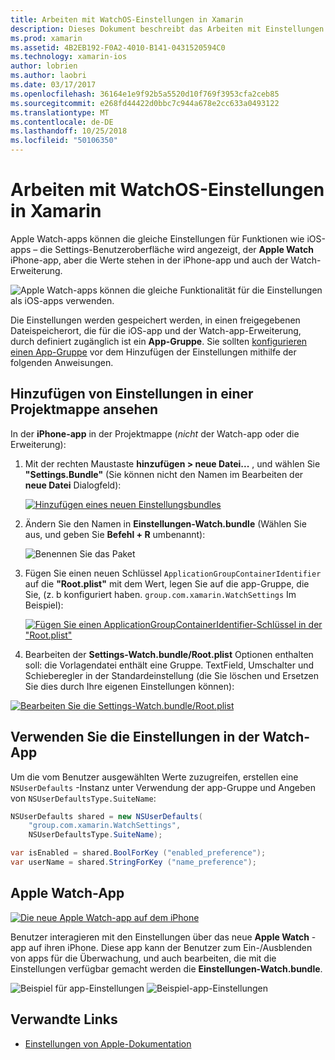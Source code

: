 ```yaml
---
title: Arbeiten mit WatchOS-Einstellungen in Xamarin
description: Dieses Dokument beschreibt das Arbeiten mit Einstellungen für WatchOS in Xamarin. Es wird erläutert, Hinzufügen von Einstellungen für eine Watch-app-Lösung, verwenden diese Einstellungen in der app, und der Apple Watch-app auf dem iPhone.
ms.prod: xamarin
ms.assetid: 4B2EB192-F0A2-4010-B141-0431520594C0
ms.technology: xamarin-ios
author: lobrien
ms.author: laobri
ms.date: 03/17/2017
ms.openlocfilehash: 36164e1e9f92b5a5520d10f769f3953cfa2ceb85
ms.sourcegitcommit: e268fd44422d0bbc7c944a678e2cc633a0493122
ms.translationtype: MT
ms.contentlocale: de-DE
ms.lasthandoff: 10/25/2018
ms.locfileid: "50106350"
---
```

# <a name="working-with-watchos-settings-in-xamarin"></a>Arbeiten mit WatchOS-Einstellungen in Xamarin

Apple Watch-apps können die gleiche Einstellungen für Funktionen wie iOS-apps – die Settings-Benutzeroberfläche wird angezeigt, der **Apple Watch** iPhone-app, aber die Werte stehen in der iPhone-app und auch der Watch-Erweiterung.

![](settings-images/intro.png "Apple Watch-apps können die gleiche Funktionalität für die Einstellungen als iOS-apps verwenden.")

Die Einstellungen werden gespeichert werden, in einen freigegebenen Dateispeicherort, die für die iOS-app und der Watch-app-Erweiterung, durch definiert zugänglich ist ein **App-Gruppe**. Sie sollten [konfigurieren einen App-Gruppe](~/ios/watchos/app-fundamentals/app-groups.md) vor dem Hinzufügen der Einstellungen mithilfe der folgenden Anweisungen.

## <a name="add-settings-in-a-watch-solution"></a>Hinzufügen von Einstellungen in einer Projektmappe ansehen

In der **iPhone-app** in der Projektmappe (*nicht* der Watch-app oder die Erweiterung):

1. Mit der rechten Maustaste **hinzufügen > neue Datei...**  , und wählen Sie **"Settings.Bundle"** (Sie können nicht den Namen im Bearbeiten der **neue Datei** Dialogfeld):

   [![](settings-images/settings-add-sml.png "Hinzufügen eines neuen Einstellungsbundles")](settings-images/settings-add.png#lightbox)

2. Ändern Sie den Namen in **Einstellungen-Watch.bundle** (Wählen Sie aus, und geben Sie **Befehl + R** umbenannt):

   ![](settings-images/settings-rename.png "Benennen Sie das Paket")

3. Fügen Sie einen neuen Schlüssel `ApplicationGroupContainerIdentifier` auf die **"Root.plist"** mit dem Wert, legen Sie auf die app-Gruppe, die Sie, (z. b konfiguriert haben. `group.com.xamarin.WatchSettings` Im Beispiel):

   [ ![](settings-images/settings-appgroup-sml.png "Fügen Sie einen ApplicationGroupContainerIdentifier-Schlüssel in der \"Root.plist\"")](settings-images/settings-appgroup.png#lightbox)

4. Bearbeiten der **Settings-Watch.bundle/Root.plist** Optionen enthalten soll: die Vorlagendatei enthält eine Gruppe.
  TextField, Umschalter und Schieberegler in der Standardeinstellung (die Sie löschen und Ersetzen Sie dies durch Ihre eigenen Einstellungen können):

  [![](settings-images/rootplist-sml.png "Bearbeiten Sie die Settings-Watch.bundle/Root.plist")](settings-images/rootplist.png#lightbox)


## <a name="use-settings-in-the-watch-app"></a>Verwenden Sie die Einstellungen in der Watch-App

Um die vom Benutzer ausgewählten Werte zuzugreifen, erstellen eine `NSUserDefaults` -Instanz unter Verwendung der app-Gruppe und Angeben von `NSUserDefaultsType.SuiteName`:

```csharp
NSUserDefaults shared = new NSUserDefaults(
    "group.com.xamarin.WatchSettings",
    NSUserDefaultsType.SuiteName);

var isEnabled = shared.BoolForKey ("enabled_preference");
var userName = shared.StringForKey ("name_preference");
```

## <a name="apple-watch-app"></a>Apple Watch-App

[![](settings-images/settings-app-sml.png "Die neue Apple Watch-app auf dem iPhone")](settings-images/settings-app.png#lightbox)

Benutzer interagieren mit den Einstellungen über das neue **Apple Watch** -app auf ihren iPhone. Diese app kann der Benutzer zum Ein-/Ausblenden von apps für die Überwachung, und auch bearbeiten, die mit die Einstellungen verfügbar gemacht werden die **Einstellungen-Watch.bundle**.

![](settings-images/applewatch-1.png "Beispiel für app-Einstellungen") ![](settings-images/applewatch-2.png "Beispiel-app-Einstellungen")



## <a name="related-links"></a>Verwandte Links

- [Einstellungen von Apple-Dokumentation](https://developer.apple.com/library/prerelease/ios/documentation/General/Conceptual/WatchKitProgrammingGuide/Settings.html#//apple_ref/doc/uid/TP40014969-CH22-SW1)
